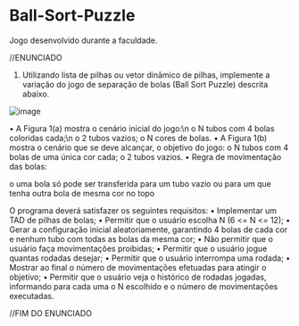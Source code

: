 # Ball-Sort-Puzzle
 Jogo desenvolvido durante a faculdade.
 
 //ENUNCIADO
 
 1) Utilizando lista de pilhas ou vetor dinâmico de pilhas, implemente a variação do jogo de
separação de bolas (Ball Sort Puzzle) descrita abaixo.

![image](https://user-images.githubusercontent.com/91928006/136211557-b9b47188-3f4a-462a-a52b-b702b9294bdc.png)

• A Figura 1(a) mostra o cenário inicial do jogo:\n
o N tubos com 4 bolas coloridas cada;\n
o 2 tubos vazios;
o N cores de bolas.
• A Figura 1(b) mostra o cenário que se deve alcançar, o objetivo do jogo:
o N tubos com 4 bolas de uma única cor cada;
o 2 tubos vazios.
• Regra de movimentação das bolas:

o uma bola só pode ser transferida para um tubo vazio ou para um que tenha outra
bola de mesma cor no topo

O programa deverá satisfazer os seguintes requisitos:
• Implementar um TAD de pilhas de bolas;
• Permitir que o usuário escolha N (6 <= N <= 12);
• Gerar a configuração inicial aleatoriamente, garantindo 4 bolas de cada cor e nenhum tubo
com todas as bolas da mesma cor;
• Não permitir que o usuário faça movimentações proibidas;
• Permitir que o usuário jogue quantas rodadas desejar;
• Permitir que o usuário interrompa uma rodada;
• Mostrar ao final o número de movimentações efetuadas para atingir o objetivo;
• Permitir que o usuário veja o histórico de rodadas jogadas, informando para cada uma o N
escolhido e o número de movimentações executadas.

//FIM DO ENUNCIADO
